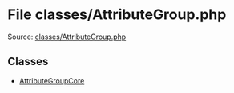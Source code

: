 File classes/AttributeGroup.php
=========

Source: [classes/AttributeGroup.php](https://github.com/PrestaShop/PrestaShop/blob/1.5.1.0/classes/AttributeGroup.php)


Classes
-------

* [AttributeGroupCore](class.AttributeGroupCore.md)

